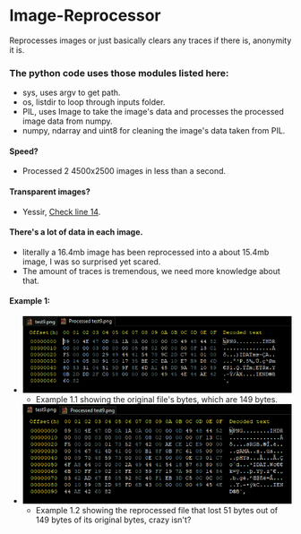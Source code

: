 # Image-Reprocessor
 Reprocesses images or just basically clears any traces if there is, anonymity it is.

 ### The python code uses those modules listed here:
  - sys, uses argv to get path.
  - os, listdir to loop through inputs folder.
  - PIL, uses Image to take the image's data and processes the processed image data from numpy.
  - numpy, ndarray and uint8 for cleaning the image's data taken from PIL.
 
 #### Speed?
  - Processed 2 4500x2500 images in less than a second.
 #### Transparent images?
  - Yessir, [Check line 14](https://github.com/Developer-Incoming/Image-Reprocessor/blob/main/main.py#LC14).
 #### There's a lot of data in each image.
  - literally a 16.4mb image has been reprocessed into a about 15.4mb image, I was so surprised yet scared.
  - The amount of traces is tremendous, we need more knowledge about that.
 
 #### Example 1:
  - ![Example 1.1](https://github.com/Developer-Incoming/Image-Reprocessor/blob/main/outputs/test9%20Data.png?raw=true)
    - Example 1.1 showing the original file's bytes, which are 149 bytes.
  - ![Example 1.2](https://github.com/Developer-Incoming/Image-Reprocessor/blob/main/outputs/Processed%20test9%20Data.png?raw=true)
    - Example 1.2 showing the reprocessed file that lost 51 bytes out of 149 bytes of its original bytes, crazy isn't?
